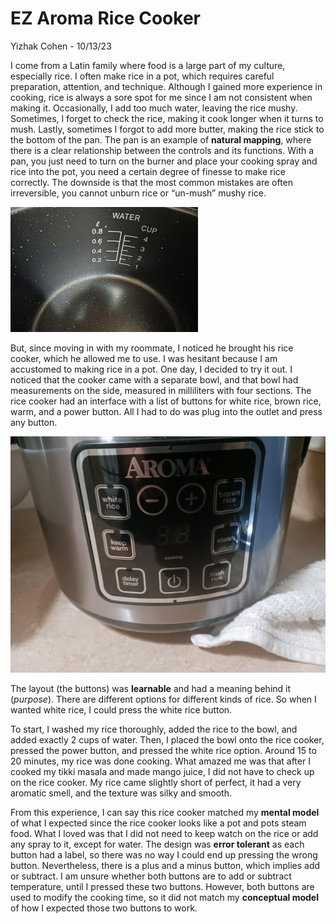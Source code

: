 # EZ Aroma Rice Cooker
Yizhak Cohen - 10/13/23 

I come from a Latin family where food is a large part of my culture, especially rice. I often make rice in a pot, which requires careful preparation, attention, and technique. Although I gained more experience in cooking, rice is always a sore spot for me since I am not consistent when making it. Occasionally, I add too much water, leaving the rice mushy. Sometimes, I forget to check the rice, making it cook longer when it turns to mush. Lastly, sometimes I forgot to add more butter, making the rice stick to the bottom of the pan. The pan is an example of **natural mapping**, where there is a clear relationship between the controls and its functions. With a pan, you just need to turn on the burner and place your cooking spray and rice into the pot, you need a certain degree of finesse to make rice correctly. The downside is that the most common mistakes are often irreversible, you cannot unburn rice or “un-mush” mushy rice. 

<img alt="Bowl" src="../assets/bowl.jpg" width="300" height = "200"/>

But, since moving in with my roommate, I noticed he brought his rice cooker, which he allowed me to use. I was hesitant because I am accustomed to making rice in a pot. One day, I decided to try it out. I noticed that the cooker came with a separate bowl, and that bowl had measurements on the side, measured in milliliters with four sections. The rice cooker had an interface with a list of buttons for white rice, brown rice, warm, and a power button. All I had to do was plug into the outlet and press any button.

<img alt="Buttons" src="../assets/cooker_buttons.jpg"/>

The layout (the buttons) was **learnable** and had a meaning behind it (*purpose*). There are different options for different kinds of rice. So when I wanted white rice, I could press the white rice button.

To start, I washed my rice thoroughly, added the rice to the bowl, and added exactly 2 cups of water. Then, I placed the bowl onto the rice cooker, pressed the power button, and pressed the white rice option. Around 15 to 20 minutes, my rice was done cooking. What amazed me was that after I cooked my tikki masala and made mango juice, I did not have to check up on the rice cooker. My rice came slightly short of perfect, it had a very aromatic smell, and the texture was silky and smooth.

From this experience, I can say this rice cooker matched my **mental model** of what I expected since the rice cooker looks like a pot and pots steam food.  What I loved was that I did not need to keep watch on the rice or add any spray to it, except for water. The design was **error tolerant** as each button had a label, so there was no way I could end up pressing the wrong button. Nevertheless, there is a plus and a minus button, which implies add or subtract. I am unsure whether both buttons are to add or subtract temperature, until I pressed these two buttons. However, both buttons are used to modify the cooking time, so it did not match my **conceptual model** of how I expected those two buttons to work.
